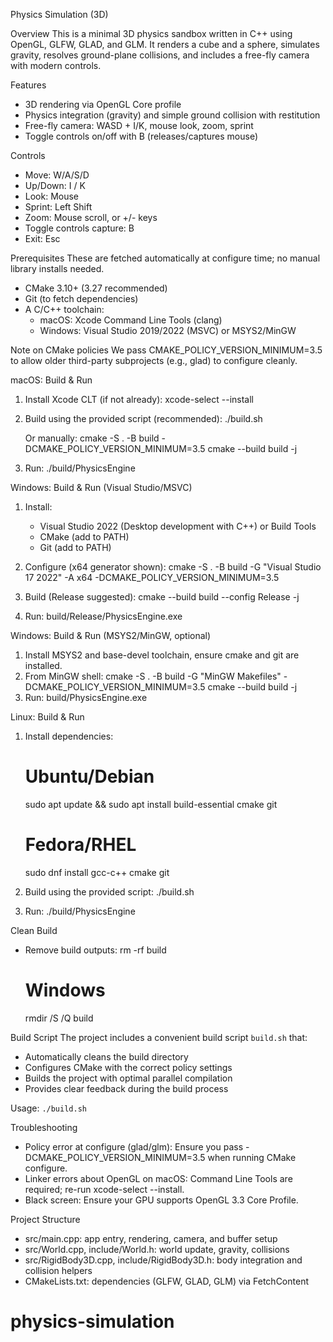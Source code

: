 Physics Simulation (3D)

Overview
This is a minimal 3D physics sandbox written in C++ using OpenGL, GLFW, GLAD, and GLM. It renders a cube and a sphere, simulates gravity, resolves ground-plane collisions, and includes a free-fly camera with modern controls.

Features
- 3D rendering via OpenGL Core profile
- Physics integration (gravity) and simple ground collision with restitution
- Free-fly camera: WASD + I/K, mouse look, zoom, sprint
- Toggle controls on/off with B (releases/captures mouse)

Controls
- Move: W/A/S/D
- Up/Down: I / K
- Look: Mouse
- Sprint: Left Shift
- Zoom: Mouse scroll, or +/- keys
- Toggle controls capture: B
- Exit: Esc

Prerequisites
These are fetched automatically at configure time; no manual library installs needed.
- CMake 3.10+ (3.27 recommended)
- Git (to fetch dependencies)
- A C/C++ toolchain:
  - macOS: Xcode Command Line Tools (clang)
  - Windows: Visual Studio 2019/2022 (MSVC) or MSYS2/MinGW

Note on CMake policies
We pass CMAKE_POLICY_VERSION_MINIMUM=3.5 to allow older third-party subprojects (e.g., glad) to configure cleanly.

macOS: Build & Run
1) Install Xcode CLT (if not already):
   xcode-select --install

2) Build using the provided script (recommended):
   ./build.sh

   Or manually:
   cmake -S . -B build -DCMAKE_POLICY_VERSION_MINIMUM=3.5
   cmake --build build -j

3) Run:
   ./build/PhysicsEngine

Windows: Build & Run (Visual Studio/MSVC)
1) Install:
   - Visual Studio 2022 (Desktop development with C++) or Build Tools
   - CMake (add to PATH)
   - Git (add to PATH)

2) Configure (x64 generator shown):
   cmake -S . -B build -G "Visual Studio 17 2022" -A x64 -DCMAKE_POLICY_VERSION_MINIMUM=3.5

3) Build (Release suggested):
   cmake --build build --config Release -j

4) Run:
   build/Release/PhysicsEngine.exe

Windows: Build & Run (MSYS2/MinGW, optional)
1) Install MSYS2 and base-devel toolchain, ensure cmake and git are installed.
2) From MinGW shell:
   cmake -S . -B build -G "MinGW Makefiles" -DCMAKE_POLICY_VERSION_MINIMUM=3.5
   cmake --build build -j
3) Run:
   build/PhysicsEngine.exe

Linux: Build & Run
1) Install dependencies:
   # Ubuntu/Debian
   sudo apt update && sudo apt install build-essential cmake git
   
   # Fedora/RHEL
   sudo dnf install gcc-c++ cmake git

2) Build using the provided script:
   ./build.sh

3) Run:
   ./build/PhysicsEngine

Clean Build
- Remove build outputs:
  rm -rf build
  # Windows
  rmdir /S /Q build

Build Script
The project includes a convenient build script `build.sh` that:
- Automatically cleans the build directory
- Configures CMake with the correct policy settings
- Builds the project with optimal parallel compilation
- Provides clear feedback during the build process

Usage: `./build.sh`

Troubleshooting
- Policy error at configure (glad/glm): Ensure you pass -DCMAKE_POLICY_VERSION_MINIMUM=3.5 when running CMake configure.
- Linker errors about OpenGL on macOS: Command Line Tools are required; re-run xcode-select --install.
- Black screen: Ensure your GPU supports OpenGL 3.3 Core Profile.

Project Structure
- src/main.cpp: app entry, rendering, camera, and buffer setup
- src/World.cpp, include/World.h: world update, gravity, collisions
- src/RigidBody3D.cpp, include/RigidBody3D.h: body integration and collision helpers
- CMakeLists.txt: dependencies (GLFW, GLAD, GLM) via FetchContent

# physics-simulation